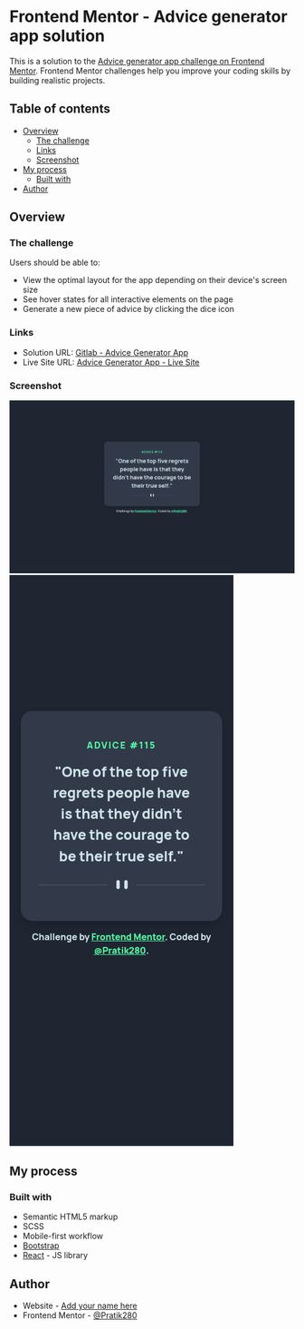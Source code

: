 # Frontend Mentor - Advice generator app solution

This is a solution to the [Advice generator app challenge on Frontend Mentor](https://www.frontendmentor.io/challenges/advice-generator-app-QdUG-13db). Frontend Mentor challenges help you improve your coding skills by building realistic projects.

## Table of contents

- [Overview](#overview)
  - [The challenge](#the-challenge)
  - [Links](#links)
  - [Screenshot](#screenshot)
- [My process](#my-process)
  - [Built with](#built-with)
- [Author](#author)

## Overview

### The challenge

Users should be able to:

- View the optimal layout for the app depending on their device's screen size
- See hover states for all interactive elements on the page
- Generate a new piece of advice by clicking the dice icon

### Links

- Solution URL: [Gitlab - Advice Generator App](https://gitlab.com/pratik280/advice-generator-app)
- Live Site URL: [Advice Generator App - Live Site](https://pratik280.gitlab.io/advice-generator-app)

### Screenshot

![](./screenshots/desktop-ss.png)
![](./screenshots/mobile-ss.png)

## My process

### Built with

- Semantic HTML5 markup
- SCSS
- Mobile-first workflow
- [Bootstrap](https://getbootstrap.com/docs/5.0/getting-started/introduction/)
- [React](https://reactjs.org/) - JS library

## Author

- Website - [Add your name here](https://www.your-site.com)
- Frontend Mentor - [@Pratik280](https://www.frontendmentor.io/profile/Pratik280)
